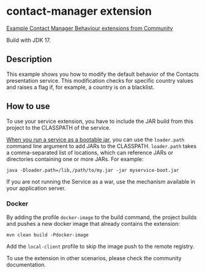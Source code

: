 # contact-manager extension
[Example Contact Manager Behaviour extensions from Community](https://community.backbase.com/documentation/DBS/latest/contacts_extend_behavior)

Build with JDK 17.

## Description
This example shows you how to modify the default behavior of the Contacts presentation service. 
This modification checks for specific country values and raises a flag if, for example, a country is on a blacklist.

## How to use
To use your service extension, you have to include the JAR build from this project to the CLASSPATH of the service.

[When you run a service as a bootable jar](https://docs.spring.io/spring-boot/docs/current/reference/htmlsingle/#executable-jar-property-launcher-features), 
you can use the `loader.path` command line argument to add JARs to the CLASSPATH. 
`loader.path` takes a comma-separated list of locations, which can reference JARs or 
directories containing one or more JARs. For example: 

    java -Dloader.path=/lib,/path/to/my.jar -jar myservice-boot.jar
    
If you are not running the Service as a war, use the mechanism available in your application server.

### Docker
By adding the profile `docker-image` to the build command, the project builds and pushes a new docker image
that already contains the extension:


    mvn clean build -Pdocker-image

Add the `local-client` profile to skip the image push to the remote registry.


To use the extension in other scenarios, please check the community documentation.